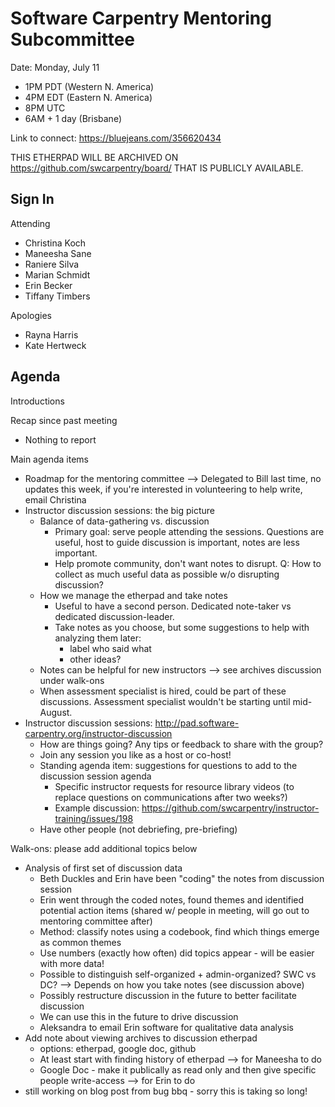 # Software Carpentry Mentoring Subcommittee

Date: Monday, July 11
* 1PM PDT (Western N. America)
* 4PM EDT (Eastern N. America)
* 8PM UTC
* 6AM + 1 day (Brisbane)

Link to connect: https://bluejeans.com/356620434

THIS ETHERPAD WILL BE ARCHIVED ON https://github.com/swcarpentry/board/ THAT IS PUBLICLY AVAILABLE.

## Sign In

Attending
* Christina Koch
* Maneesha Sane
* Raniere Silva
* Marian Schmidt
* Erin Becker
* Tiffany Timbers

Apologies
* Rayna Harris
* Kate Hertweck

## Agenda

Introductions

Recap since past meeting
* Nothing to report

Main agenda items
* Roadmap for the mentoring committee --> Delegated to Bill last time, no updates this week, if you're interested in volunteering to help write, email Christina
* Instructor discussion sessions: the big picture
	* Balance of data-gathering vs. discussion
		* Primary goal: serve people attending the sessions.  Questions are useful, host to guide discussion is important, notes are less important. 
		* Help promote community, don't want notes to disrupt.  Q: How to collect as much useful data as possible w/o disrupting discussion? 
	* How we manage the etherpad and take notes
		* Useful to have a second person. Dedicated note-taker vs dedicated discussion-leader. 
		* Take notes as you choose, but some suggestions to help with analyzing them later: 
			* label who said what
			* other ideas?  
	* Notes can be helpful for new instructors --> see archives discussion under walk-ons
	* When assessment specialist is hired, could be part of these discussions.  Assessment specialist wouldn't be starting until mid-August. 
* Instructor discussion sessions: http://pad.software-carpentry.org/instructor-discussion
	* How are things going? Any tips or feedback to share with the group?  
	* Join any session you like as a host or co-host! 
	* Standing agenda item: suggestions for questions to add to the discussion session agenda
		* Specific instructor requests for resource library videos (to replace questions on communications after two weeks?) 
		* Example discussion: https://github.com/swcarpentry/instructor-training/issues/198
	* Have other people (not debriefing, pre-briefing)

Walk-ons: please add additional topics below
* Analysis of first set of discussion data
	* Beth Duckles and Erin have been "coding" the notes from discussion session
	* Erin went through the coded notes, found themes and identified potential action items (shared w/ people in meeting, will go out to mentoring committee after)
	* Method: classify notes using a codebook, find which things emerge as common themes
	* Use numbers (exactly how often) did topics appear - will be easier with more data!  
	* Possible to distinguish self-organized + admin-organized? SWC vs DC? --> Depends on how you take notes (see discussion above)
	* Possibly restructure discussion in the future to better facilitate discussion
	* We can use this in the future to drive discussion
	* Aleksandra to email Erin software for qualitative data analysis
* Add note about viewing archives to discussion etherpad
	* options: etherpad, google doc, github
	* At least start with finding history of etherpad --> for Maneesha to do
	* Google Doc - make it publically as read only and then give specific people write-access --> for Erin to do
* still working on blog post from bug bbq - sorry this is taking so long!